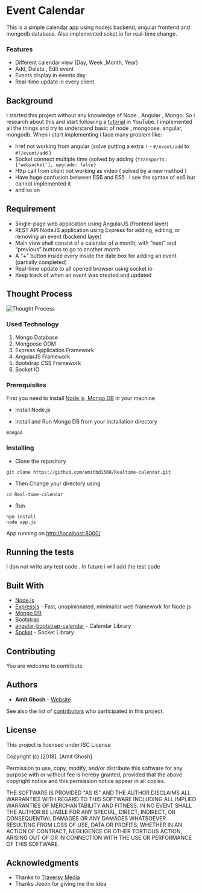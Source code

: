 # Event Calendar


This is a simple calendar app using nodejs backend, angular frontend and mongodb database. Also implemented soket.io for real-time change.
### Features
* Different calendar view (Day, Week ,Month, Year)
* Add, Delete , Edit event
* Events display in events day
* Real-time update in every client

## Background
I started this project without any knowledge of Node , Angular , Mongo. So i research about this and start following a [tutorial](https://www.youtube.com/watch?v=eB9Fq9I5ocs) in YouTube. I implemented all the things and try to understand basic of node , mongoose, angular, mongodb. When i start implementing i face many problem like: 
* href not working from angular (solve putting a extra `!` -  `#/event/add` to `#!/event/add` )
* Socket connect multiple time (solved by adding `{transports: ['websocket'], upgrade: false}`
* Http call from client not working as video ( solved by a new method )
* Have huge confusion between ES6 and ES5 . I see the syntax of es6 but cannot implemented it 
* and so on 
## Requirement
* Single-page web application using AngularJS (frontend layer)
*  REST API NodeJS application using Express for adding, editing, or removing an event (backend layer)
*  Main view shall consist of a calendar of a month, with “next” and “previous” buttons to go to another month
*  A  "+" button inside every inside the date box for adding an event (partially completed)
*  Real-time update to all opened browser using socket io
*  Keep track of when an event was created and updated
##  Thought Process
![Thought Process](https://github.com/amitbd1508/Realtime-calendar/blob/master/realtime-caldender.png?raw=true)


### Used Technology
1. Mongo Database
2. Mongoose ODM
3. Express Application Framework
4. AngularJS Framework
5. Bootstrap CSS Framework
7. Socket IO

### Prerequisites

First you need to install [Node.js](https://nodejs.org/en/) ,[Mongo DB](https://www.mongodb.com/) in your machine 

* Install Node.js

* Install and Run Mongo DB from your installation directory   
```
mongod
```

### Installing
* Clone the repository
```
git clone https://github.com/amitbd1508/Realtime-calendar.git
```
* Then Change your directory using 
```
cd Real-time-calendar
```
* Run 
```
npm install
node app.js
```

App running on [http://localhost:8000/](http://localhost:8000/)

## Running the tests
I don not write any test code . In future i will add the test code 

## Built With
* [Node.js](https://nodejs.org/en/) 
* [Expressjs](https://expressjs.com/) - Fast, unopinionated, minimalist web framework for Node.js
* [Mongo DB](https://www.mongodb.com/)
* [Bootstrap](https://getbootstrap.com/)
* [angular-bootstrap-calendar](https://github.com/mattlewis92/angular-bootstrap-calendar) - Calendar Library
* [Socket](https://socket.io/) - Socket Library 


## Contributing

You are welcome to contribute


## Authors

* **Amit Ghosh** -  [Website](www.amitghosh.me)

See also the list of [contributors](https://github.com/amitbd1508/Realtime-calendar/graphs/contributors) who participated in this project.

## License

This project is licensed under ISC License

Copyright (c) [2018], [Amit Ghosh]

Permission to use, copy, modify, and/or distribute this software for any
purpose with or without fee is hereby granted, provided that the above
copyright notice and this permission notice appear in all copies.

THE SOFTWARE IS PROVIDED "AS IS" AND THE AUTHOR DISCLAIMS ALL WARRANTIES
WITH REGARD TO THIS SOFTWARE INCLUDING ALL IMPLIED WARRANTIES OF
MERCHANTABILITY AND FITNESS. IN NO EVENT SHALL THE AUTHOR BE LIABLE FOR
ANY SPECIAL, DIRECT, INDIRECT, OR CONSEQUENTIAL DAMAGES OR ANY DAMAGES
WHATSOEVER RESULTING FROM LOSS OF USE, DATA OR PROFITS, WHETHER IN AN
ACTION OF CONTRACT, NEGLIGENCE OR OTHER TORTIOUS ACTION, ARISING OUT OF
OR IN CONNECTION WITH THE USE OR PERFORMANCE OF THIS SOFTWARE.

## Acknowledgments

* Thanks to [Traversy Media](https://www.youtube.com/channel/UC29ju8bIPH5as8OGnQzwJyA)
* Thanks Jeeon for giving me the idea  
